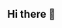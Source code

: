 ## Hi there 👋

<!--
**DavidRendonDev/DavidRendonDev** is a ✨ _special_ ✨ repository because its `README.md` (this file) appears on your GitHub profile.

Here are some ideas to get you started:

- 🔭 I’m currently working on ...
- 🌱 I’m currently learning ...
- 👯 I’m looking to collaborate on ...
- 🤔 I’m looking for help with ...
- 💬 Ask me about ...
- 📫 How to reach me: ...
- 😄 Pronouns: ...
- ⚡ Fun fact:...

<picture>
  <source media="(prefers-color-scheme: dark)" srcset="https://raw.githubusercontent.com/DavidRendonDev/DavidRendonDev/output/pacman-contribution-graph-dark.svg">
  <source media="(prefers-color-scheme: light)" srcset="https://raw.githubusercontent.com/DavidRendonDev/DavidRendonDev/output/pacman-contribution-graph.svg">
  <img alt="Pac-Man contribution graph" src="https://raw.githubusercontent.com/DavidRendonDev/DavidRendonDev/output/pacman-contribution-graph.svg">
</picture>


_Generado con [abozanona/pacman-contribution-graph](https://github.com/abozanona/pacman-contribution-graph)._
